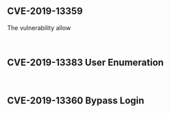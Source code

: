 ## CVE-2019-13359
The vulnerability allow 

<br>

## CVE-2019-13383      User Enumeration

<br>

## CVE-2019-13360      Bypass Login
